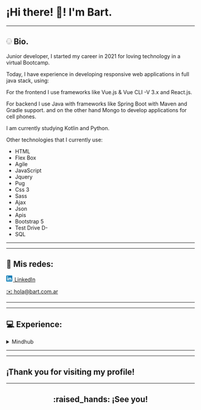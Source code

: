 # ¡Hi there! :wave:! I'm **Bart**.
---

## <img src="assets/branko_15x16.png"> Bio. </h2>

Junior developer, I started my career in 2021 for loving technology in a virtual Bootcamp.

Today, I have experience in developing responsive web applications in full java stack, using:

For the frontend I use frameworks like Vue.js & Vue CLI -V 3.x and React.js.

For backend I use Java with frameworks like Spring Boot with Maven and Gradle support. and on the other hand Mongo to develop applications for cell phones.

I am currently studying Kotlin and Python.

Other technologies that I currently use:

- HTML
- Flex Box
- Agile
- JavaScript
- Jquery
- Pug
- Css 3
- Sass
- Ajax
- Json
- Apis
- Bootstrap 5
- Test Drive D-
- SQL

---
---

## :link: Mis redes:

<!-- ~~www.Home-banking-.com.ar~~ (in construction) -->


[<img src="assets/linkedin_18x16.png"> LinkedIn][linkedin]

[:envelope: hola@bart.com.ar](mailto:bartolome.albarracin@hotmail.com)


---
---

## :computer: Experience:


<details>
<summary>Mindhub</summary>

<img src="assets/mindhub_160x80.jpg">

BootCamp FrontEnd & Backend| 2021 - present

</details>

---
---

## ¡Thank you for visiting my profile!

---

<h2 align="center">:raised_hands: ¡See you!</h2>

<!-- refers -->
[linkedin]: https://www.linkedin.com/in/bartolomealbarracin/
